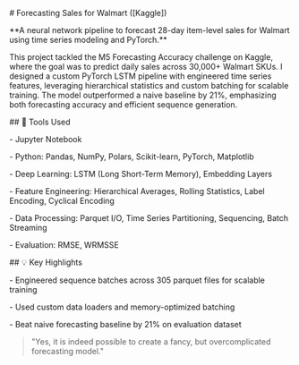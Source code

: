 \# Forecasting Sales for Walmart (\[Kaggle])



\*\*A neural network pipeline to forecast 28-day item-level sales for Walmart using time series modeling and PyTorch.\*\*



This project tackled the M5 Forecasting Accuracy challenge on Kaggle, where the goal was to predict daily sales across 30,000+ Walmart SKUs. I designed a custom PyTorch LSTM pipeline with engineered time series features, leveraging hierarchical statistics and custom batching for scalable training. The model outperformed a naive baseline by 21%, emphasizing both forecasting accuracy and efficient sequence generation.



\## 🔧 Tools Used

\- Jupyter Notebook

\- Python: Pandas, NumPy, Polars, Scikit-learn, PyTorch, Matplotlib

\- Deep Learning: LSTM (Long Short-Term Memory), Embedding Layers

\- Feature Engineering: Hierarchical Averages, Rolling Statistics, Label Encoding, Cyclical Encoding

\- Data Processing: Parquet I/O, Time Series Partitioning, Sequencing, Batch Streaming

\- Evaluation: RMSE, WRMSSE



\## 💡 Key Highlights

\- Engineered sequence batches across 305 parquet files for scalable training

\- Used custom data loaders and memory-optimized batching

\- Beat naive forecasting baseline by 21% on evaluation dataset



> "Yes, it is indeed possible to create a fancy, but overcomplicated forecasting model."

